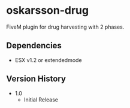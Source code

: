 # oskarsson-drug

FiveM plugin for drug harvesting with 2 phases.

## Dependencies

* ESX v1.2 or extendedmode

## Version History

* 1.0
    * Initial Release

